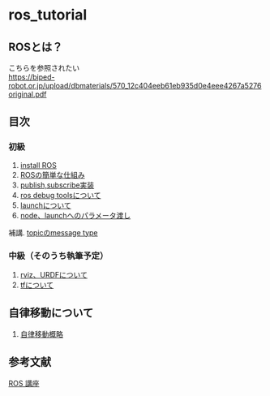 # ros_tutorial

## ROSとは？
こちらを参照されたい  
https://biped-robot.or.jp/upload/dbmaterials/570_12c404eeb61eb935d0e4eee4267a5276original.pdf

## 目次
### 初級
1. [install ROS](https://github.com/tamago117/ros_tutorial/blob/master/markdown/ROS_install.md)  
1. [ROSの簡単な仕組み](https://github.com/tamago117/ros_tutorial/blob/master/markdown/node_package.md)  
1. [publish,subscribe実装](https://github.com/tamago117/ros_tutorial/blob/master/markdown/pub_sub.md)  
1. [ros debug toolsについて](https://github.com/tamago117/ros_tutorial/blob/master/markdown/debug_tool.md)  
1. [launchについて](https://github.com/tamago117/ros_tutorial/blob/master/markdown/launch.md)  
1. [node、launchへのパラメータ渡し](https://github.com/tamago117/ros_tutorial/blob/master/markdown/arg.md)  

補講. [topicのmessage type](https://github.com/tamago117/ros_tutorial/blob/master/markdown/message.md)  

### 中級（そのうち執筆予定）
1. [rviz、URDFについて]()  
1. [tfについて]()  

## 自律移動について
1. [自律移動概略](https://github.com/tamago117/ros_tutorial/blob/master/markdown/.md)


## 参考文献
[ROS 講座](https://qiita.com/srs/items/5f44440afea0eb616b4a)
